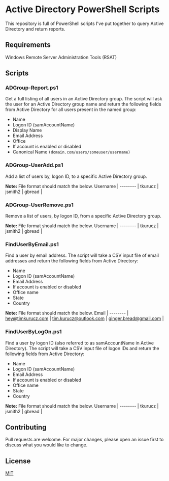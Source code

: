# Active Directory PowerShell Scripts

This repository is full of PowerShell scripts I've put together to query Active Directory and return reports.

## Requirements

Windows Remote Server Administration Tools (RSAT)

## Scripts

### ADGroup-Report.ps1

Get a full listing of all users in an Active Directory group.  The script will ask the user for an Active Directory group name and return the following fields from Active Directory for all users present in the named group:

- Name
- Logon ID (samAccountName)
- Display Name
- Email Address
- Office 
- If account is enabled or disabled
- Canonical Name `(domain.com/users/someuser/username)`

### ADGroup-UserAdd.ps1

Add a list of users by, logon ID, to a specific Active Directory group.

**Note:** File format should match the below.
Username |
-------- |
tkurucz |
jsmith2 |
gbread |

### ADGroup-UserRemove.ps1

Remove a list of users, by logon ID, from a specific Active Directory group.

**Note:** File format should match the below.
Username |
-------- |
tkurucz |
jsmith2 |
gbread |

### FindUserByEmail.ps1

Find a user by email address.  The script will take a CSV input file of email addresses and return the following fields from Active Directory:

- Name
- Logon ID (samAccountName)
- Email Address
- If account is enabled or disabled
- Office name
- State
- Country

**Note:** File format should match the below.
Email |
-------- |
hey@timkurucz.com |
tim.kurucz@outlook.com |
ginger.bread@gmail.com |

### FindUserByLogOn.ps1

Find a user by logon ID (also referred to as samAccountName in Active Directory).  The script will take a CSV input file of logon IDs and return the following fields from Active Directory:

- Name
- Logon ID (samAccountName)
- Email Address
- If account is enabled or disabled
- Office name
- State
- Country

**Note:** File format should match the below.
Username |
-------- |
tkurucz |
jsmith2 |
gbread |



## Contributing
Pull requests are welcome. For major changes, please open an issue first to discuss what you would like to change.

## License
[MIT](https://choosealicense.com/licenses/mit/)


